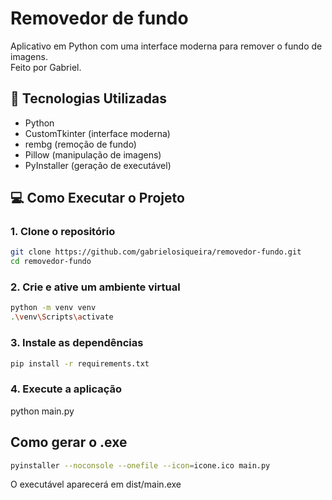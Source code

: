# Removedor de fundo

Aplicativo em Python com uma interface moderna para remover o fundo de imagens.  
Feito por Gabriel.

## 🚀 Tecnologias Utilizadas

-  Python 
-  CustomTkinter (interface moderna)
-  rembg (remoção de fundo)
-  Pillow (manipulação de imagens)
-  PyInstaller (geração de executável)

## 💻 Como Executar o Projeto

### 1. Clone o repositório

```bash
git clone https://github.com/gabrielosiqueira/removedor-fundo.git
cd removedor-fundo
```

### 2. Crie e ative um ambiente virtual

```bash
python -m venv venv
.\venv\Scripts\activate  
```

### 3. Instale as dependências

```bash
pip install -r requirements.txt
```

### 4. Execute a aplicação

python main.py

## Como gerar o .exe

```bash
pyinstaller --noconsole --onefile --icon=icone.ico main.py
```

O executável aparecerá em dist/main.exe




